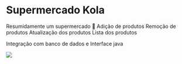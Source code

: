 <p align="center"><h1>Supermercado Kola</h1> 

Resumidamente um supermercado 🛒 
  Adição de produtos
  Remoção de produtos
  Atualização dos produtos 
  Lista dos produtos

  Integração com banco de dados e Interface java


<img src = "https://github.com/Caiquekola/BachelorDegreeIT/assets/99914098/5e76595e-09f5-4c75-b6c2-b3d3399c51f0" ></p>
